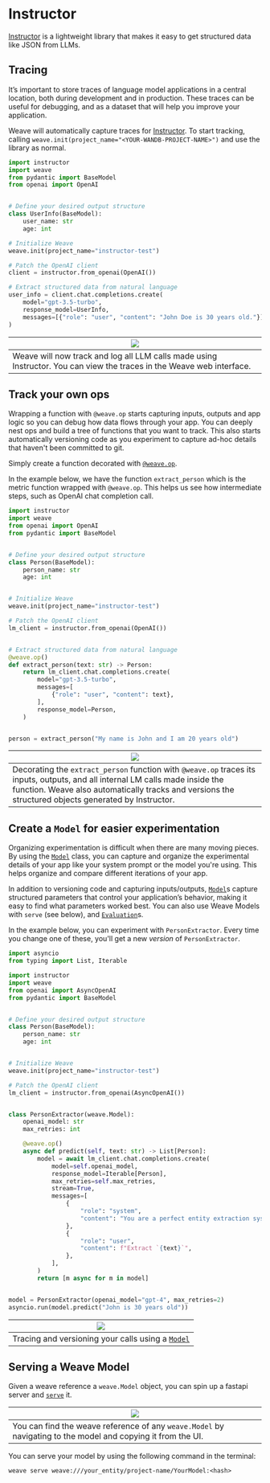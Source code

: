 # Instructor

[Instructor](https://python.useinstructor.com/) is a lightweight library that makes it easy to get structured data like JSON from LLMs.

## Tracing

It’s important to store traces of language model applications in a central location, both during development and in production. These traces can be useful for debugging, and as a dataset that will help you improve your application.

Weave will automatically capture traces for [Instructor](https://python.useinstructor.com/). To start tracking, calling `weave.init(project_name="<YOUR-WANDB-PROJECT-NAME>")` and use the library as normal.

```python
import instructor
import weave
from pydantic import BaseModel
from openai import OpenAI


# Define your desired output structure
class UserInfo(BaseModel):
    user_name: str
    age: int

# Initialize Weave
weave.init(project_name="instructor-test")

# Patch the OpenAI client
client = instructor.from_openai(OpenAI())

# Extract structured data from natural language
user_info = client.chat.completions.create(
    model="gpt-3.5-turbo",
    response_model=UserInfo,
    messages=[{"role": "user", "content": "John Doe is 30 years old."}],
)
```

| ![](./imgs/instructor/instructor_lm_trace.gif)                                                                        |
|-----------------------------------------------------------------------------------------------------------------------|
| Weave will now track and log all LLM calls made using Instructor. You can view the traces in the Weave web interface. |

## Track your own ops

Wrapping a function with `@weave.op` starts capturing inputs, outputs and app logic so you can debug how data flows through your app. You can deeply nest ops and build a tree of functions that you want to track. This also starts automatically versioning code as you experiment to capture ad-hoc details that haven't been committed to git.

Simply create a function decorated with [`@weave.op`](/guides/tracking/ops).

In the example below, we have the function `extract_person` which is the metric function wrapped with `@weave.op`. This helps us see how intermediate steps, such as OpenAI chat completion call.

```python
import instructor
import weave
from openai import OpenAI
from pydantic import BaseModel


# Define your desired output structure
class Person(BaseModel):
    person_name: str
    age: int


# Initialize Weave
weave.init(project_name="instructor-test")

# Patch the OpenAI client
lm_client = instructor.from_openai(OpenAI())


# Extract structured data from natural language
@weave.op()
def extract_person(text: str) -> Person:
    return lm_client.chat.completions.create(
        model="gpt-3.5-turbo",
        messages=[
            {"role": "user", "content": text},
        ],
        response_model=Person,
    )


person = extract_person("My name is John and I am 20 years old")
```

| ![](./imgs/instructor/instructor_op_trace.png) |
|---|
| Decorating the `extract_person` function with `@weave.op` traces its inputs, outputs, and all internal LM calls made inside the function. Weave also automatically tracks and versions the structured objects generated by Instructor. |

## Create a `Model` for easier experimentation

Organizing experimentation is difficult when there are many moving pieces. By using the [`Model`](../core-types/models) class, you can capture and organize the experimental details of your app like your system prompt or the model you're using. This helps organize and compare different iterations of your app. 

In addition to versioning code and capturing inputs/outputs, [`Model`](../core-types/models)s capture structured parameters that control your application’s behavior, making it easy to find what parameters worked best. You can also use Weave Models with `serve` (see below), and [`Evaluation`](../core-types/evaluations.md)s.

In the example below, you can experiment with `PersonExtractor`. Every time you change one of these, you'll get a new _version_ of `PersonExtractor`.

```python
import asyncio
from typing import List, Iterable

import instructor
import weave
from openai import AsyncOpenAI
from pydantic import BaseModel


# Define your desired output structure
class Person(BaseModel):
    person_name: str
    age: int


# Initialize Weave
weave.init(project_name="instructor-test")

# Patch the OpenAI client
lm_client = instructor.from_openai(AsyncOpenAI())


class PersonExtractor(weave.Model):
    openai_model: str
    max_retries: int

    @weave.op()
    async def predict(self, text: str) -> List[Person]:
        model = await lm_client.chat.completions.create(
            model=self.openai_model,
            response_model=Iterable[Person],
            max_retries=self.max_retries,
            stream=True,
            messages=[
                {
                    "role": "system",
                    "content": "You are a perfect entity extraction system",
                },
                {
                    "role": "user",
                    "content": f"Extract `{text}`",
                },
            ],
        )
        return [m async for m in model]


model = PersonExtractor(openai_model="gpt-4", max_retries=2)
asyncio.run(model.predict("John is 30 years old"))
```

| ![](./imgs/instructor/instructor_weave_model.png) |
|---------------------------------------------------------------------------|
| Tracing and versioning your calls using a [`Model`](../core-types/models) |

## Serving a Weave Model

Given a weave reference a `weave.Model` object, you can spin up a fastapi server and [`serve`](https://wandb.github.io/weave/guides/tools/serve) it.

| [![](./imgs/instructor/instructor_serve.png)](https://wandb.ai/geekyrakshit/instructor-test/weave/objects/PersonExtractor/versions/xXpMsJvaiTOjKafz1TnHC8wMgH5ZAAwYOaBMvHuLArI) |
|----------------------------------------------------------------------------------------------------------------------------------------------------------------|
| You can find the weave reference of any `weave.Model` by navigating to the model and copying it from the UI.                                                      |

You can serve your model by using the following command in the terminal:

```shell
weave serve weave:///your_entity/project-name/YourModel:<hash>
```